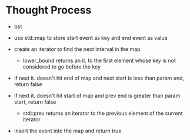 # Thought Process

- bst
- use std::map to store start event as key and end event as value

- create an iterator to find the next interval in the map
  - lower_bound returns an it. to the first element whose key is not considered to go before the key
- if next it. doesn't hit end of map and next start is less than param end, return false
- if next it. doesn't hit start of map and prev end is greater than param start, return false
  - std::prev returns an iterator to the previous element of the current iterator
- insert the event into the map and return true
